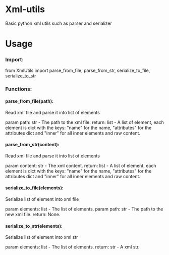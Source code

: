 # Xml-utils
Basic python xml utils such as parser and serializer
# Usage
### Import:
from XmlUtils import parse_from_file, parse_from_str, serialize_to_file, serialize_to_str

### Functions:
#### parse_from_file(path):
Read xml file and parse it into list of elements

param path: str - The path to the xml file.
return: list - A list of element, each element is dict with the keys: "name" for the name, "attributes" for the attributes dict and "inner" for all inner elements and raw content.

#### parse_from_str(content):
Read xml file and parse it into list of elements

param content: str - The xml content.
return: list - A list of element, each element is dict with the keys: "name" for the name, "attributes" for the attributes dict and "inner" for all inner elements and raw content.

#### serialize_to_file(elements):
Serialize list of element into xml file

param elements: list - The list of elements.
param path: str - The path to the new xml file.
return: None.

#### serialize_to_str(elements):
Serialize list of element into xml str

param elements: list - The list of elements.
return: str -  A xml str.


